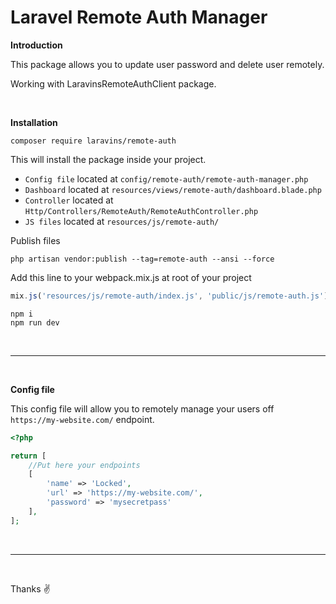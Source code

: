 # Laravel Remote Auth Manager

**Introduction**

This package allows you to update user password and delete user remotely.

Working with LaravinsRemoteAuthClient package.

<br/>

**Installation**

```
composer require laravins/remote-auth
```

This will install the package inside your project.

- `Config file` located at `config/remote-auth/remote-auth-manager.php`
- `Dashboard` located at `resources/views/remote-auth/dashboard.blade.php`
- `Controller` located at `Http/Controllers/RemoteAuth/RemoteAuthController.php`
- `JS files` located at `resources/js/remote-auth/`

Publish files
```
php artisan vendor:publish --tag=remote-auth --ansi --force
```

Add this line to your webpack.mix.js at root of your project
```js
mix.js('resources/js/remote-auth/index.js', 'public/js/remote-auth.js')
```

```
npm i
npm run dev
```
<br/>

***
<br/>

**Config file**
<br/>

This config file will allow you to remotely manage your users off `https://my-website.com/` endpoint.

```php
<?php

return [
    //Put here your endpoints
    [
        'name' => 'Locked',
        'url' => 'https://my-website.com/',
        'password' => 'mysecretpass'
    ],
];

```
<br/>

***


<br/>

Thanks ✌️